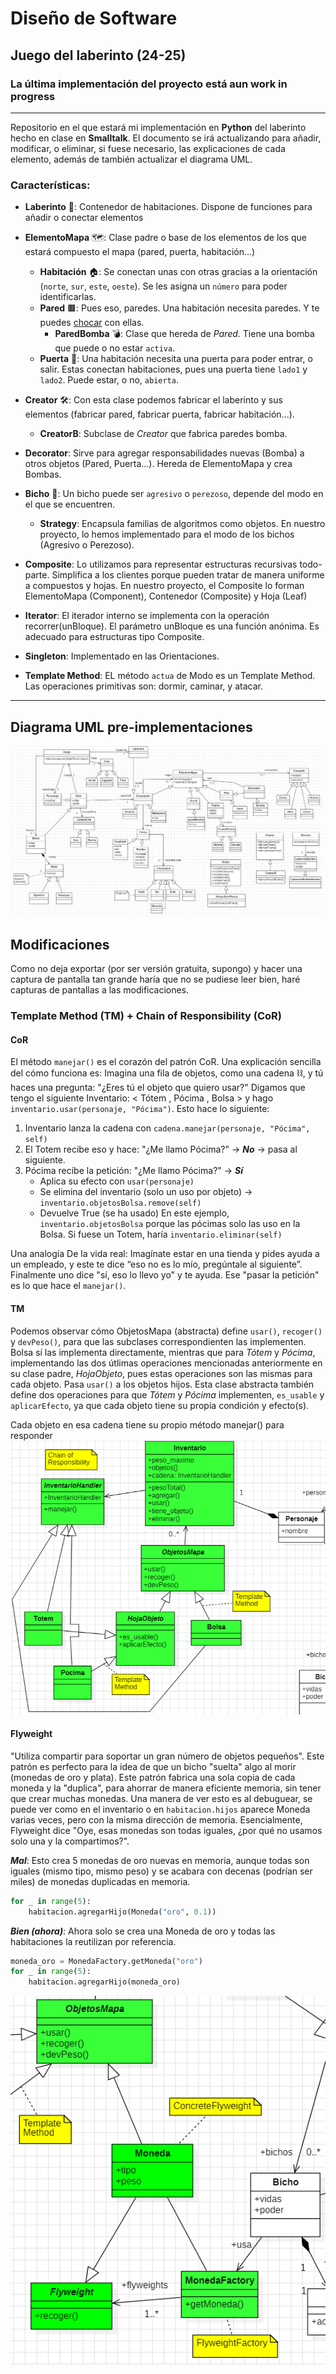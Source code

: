 # Diseño de Software

## Juego del laberinto (24-25)

### La última implementación del proyecto está aun work in progress

---

Repositorio en el que estará mi implementación en **Python** del laberinto hecho en clase en **Smalltalk**.
El documento se irá actualizando para añadir, modificar, o eliminar, si fuese necesario, las explicaciones de cada elemento, además de también actualizar el diagrama UML.


### Características:

- **Laberinto** 🧩: Contenedor de habitaciones. Dispone de funciones para añadir o conectar elementos
- **ElementoMapa** 🗺️: Clase padre o base de los elementos de los que estará compuesto el mapa (pared, puerta, habitación...)
  - **Habitación** 🏠: Se conectan unas con otras gracias a la orientación (```norte```, ```sur```, ```este```, ```oeste```). Se les asigna un ```número``` para poder identificarlas.
  - **Pared** 🟫: Pues eso, paredes. Una habitación necesita paredes. Y te puedes [chocar](https://pbs.twimg.com/media/Ex4dJT1UcAIdwdU.jpg) con ellas.
    - **ParedBomba** 💣: Clase que hereda de *Pared*. Tiene una bomba que puede o no estar ```activa```.
  - **Puerta** 🚪: Una habitación necesita una puerta para poder entrar, o salir. Estas conectan habitaciones, pues una puerta tiene ```lado1``` y ```lado2```. Puede estar, o no, ```abierta```.

- **Creator** 🛠️: Con esta clase podemos fabricar el laberinto y sus elementos (fabricar pared, fabricar puerta, fabricar habitación...).
  - **CreatorB**: Subclase de *Creator* que fabrica paredes bomba.
- **Decorator**: Sirve para agregar responsabilidades nuevas (Bomba) a otros objetos (Pared, Puerta...). Hereda de ElementoMapa y crea Bombas.

- **Bicho** 🐛: Un bicho puede ser ```agresivo``` o ```perezoso```, depende del modo en el que se encuentren.
  - **Strategy**: Encapsula familias de algoritmos como objetos. En nuestro proyecto, lo hemos implementado para el modo de los bichos (Agresivo o Perezoso).

- **Composite**: Lo utilizamos para representar estructuras recursivas todo-parte. Simplifica a los clientes porque pueden tratar de manera uniforme a compuestos y hojas. En nuestro proyecto, el Composite lo forman ElementoMapa (Component), Contenedor (Composite) y Hoja (Leaf)
- **Iterator**: El iterador interno se implementa con la operación recorrer(unBloque). El parámetro unBloque es una función anónima. Es adecuado para estructuras tipo Composite.
- **Singleton**: Implementado en las Orientaciones.
- **Template Method**: EL método ```actua``` de Modo es un Template Method. Las operaciones primitivas son: dormir, caminar, y atacar.

---

## Diagrama UML pre-implementaciones

![Diagrama UML pre-caos](https://github.com/danreqmun/laberinto25/blob/main/imagenes/Main.png?raw=true)

## Modificaciones

Como no deja exportar (por ser versión gratuita, supongo) y hacer una captura de pantalla tan grande haría que no se pudiese leer bien, haré capturas de pantallas a las modificaciones.

### Template Method (TM) + Chain of Responsibility (CoR)
#### CoR
El método ```manejar()``` es el corazón del patrón CoR.
Una explicación sencilla del cómo funciona es:
Imagina una fila de objetos, como una cadena ⛓️, y tú haces una pregunta:
"¿Eres tú el objeto que quiero usar?"
Digamos que tengo el siguiente Inventario: < Tótem , Pócima , Bolsa > y hago ```inventario.usar(personaje, "Pócima")```. Esto hace lo siguiente:
1. Inventario lanza la cadena con ```cadena.manejar(personaje, "Pócima", self)```
2. El Totem recibe eso y hace: "¿Me llamo Pócima?" $\rightarrow$ ***No*** $\rightarrow$ pasa al siguiente.
3. Pócima recibe la petición: "¿Me llamo Pócima?" $\rightarrow$ ***Sí***
   - Aplica su efecto con ```usar(personaje)```
   - Se elimina del inventario (solo un uso por objeto) $\rightarrow$ ```inventario.objetosBolsa.remove(self)``` 
   - Devuelve True (se ha usado)
En este ejemplo, ```inventario.objetosBolsa``` porque las pócimas solo las uso en la Bolsa. Si fuese un Totem, haría ```inventario.eliminar(self)```

Una analogía De la vida real:
Imagínate estar en una tienda y pides ayuda a un empleado, y este te dice “eso no es lo mío, pregúntale al siguiente”. Finalmente uno dice "sí, eso lo llevo yo" y te ayuda.
Ese "pasar la petición" es lo que hace el ```manejar()```.

#### TM
Podemos observar cómo ObjetosMapa (abstracta) define ```usar()```, ```recoger()``` y ```devPeso()```, para que las subclases correspondienten las implementen.
Bolsa sí las implementa directamente, mientras que para *Tótem* y *Pócima*, implementando las dos útlimas operaciones mencionadas anteriormente en su clase padre, *HojaObjeto*, pues estas operaciones son las mismas para cada objeto. Pasa ```usar()``` a los objetos hijos.
Esta clase abstracta también define dos operaciones para que *Tótem* y *Pócima* implementen, ```es_usable``` y ```aplicarEfecto```, ya que cada objeto tiene su propia condición y efecto(s).

Cada objeto en esa cadena tiene su propio método manejar() para responder
![Diagrama UML final](https://github.com/danreqmun/laberinto25/blob/main/imagenes/CoR+TM.png?raw=true)

#### Flyweight
"Utiliza compartir para soportar un gran número de objetos pequeños".
Este patrón es perfecto para la idea de que un bicho "suelta" algo al morir (monedas de oro y plata).
Este patrón fabrica una sola copia de cada moneda y la "duplica", para ahorrar de manera eficiente memoria, sin tener que crear muchas monedas. Una manera de ver esto es al debuguear, se puede ver como en el inventario o en ```habitacion.hijos``` aparece Moneda varias veces, pero con la misma dirección de memoria.
Esencialmente, Flyweight dice "Oye, esas monedas son todas iguales, ¿por qué no usamos solo una y la compartimos?".

***Mal***: Esto crea 5 monedas de oro nuevas en memoria, aunque todas son iguales (mismo tipo, mismo peso) y se acabara con decenas (podrían ser miles) de monedas duplicadas en memoria.
```python
for _ in range(5):
    habitacion.agregarHijo(Moneda("oro", 0.1))
```

***Bien (ahora)***: Ahora solo se crea una Moneda de oro y todas las habitaciones la reutilizan por referencia.
```python
moneda_oro = MonedaFactory.getMoneda("oro")
for _ in range(5):
    habitacion.agregarHijo(moneda_oro)
```

![Diagrama UML final](https://github.com/danreqmun/laberinto25/blob/main/imagenes/Flyweight.png?raw=true)
